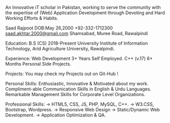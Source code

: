 An Innovative iT scholar in Pakistan, working to serve the community with the expertise of (Web) Application Development through Devoting and Hard Working Efforts & Habits.

Saad Rajpoot
DOB:May 26,2000
+92-332-1712300
saad.akhtar.2000@gmail.com
Shamsabad, Muree Road, Rawalpindi

Education:
B.S (CS)	2018-Present
University Institute of Information Technology,
Arid Agriculture University, Rawalpindi.

Experience:
Web Development		3+ Years	Self Employed.
C++ (v.17)			6+ Months	Personal Side Projects.

Projects:
You may check my Projects out on Git-Hub !

Personal Skills:
Enthusiastic, Innovative & Motivated about my work.
Compliment-able Communication Skills in English & Urdu Languages.
Remarkable Management Skills for Corporate Level Organizations.

Professional Skills:
->	HTML5, CSS, JS, PHP, MySQL, C++.
->	W3.CSS, Bootstrap, Wordpress.
->	Responsive Web Design
->	Static/Dynamic Web Development.
->	Application Optimization & QA.

